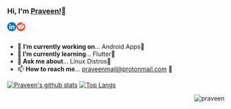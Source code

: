 ### Hi, I'm [Praveen!](https://github.com/praveen05git)👋

<!--
**praveen05git/praveen05git** is a ✨ _special_ ✨ repository because its `README.md` (this file) appears on your GitHub profile.
-->
<a href="https://www.linkedin.com/in/praveen05/">
  <img align="left" alt="Praveen | LinkedIn" width="21px" src="https://raw.githubusercontent.com/praveen05git/praveen05git/main/images/linkedin%20logo.png" />
</a>
<a href="https://www.reddit.com/user/praveen0502">
  <img align="left" alt="Praveen | Reddit" width="21px" src="https://raw.githubusercontent.com/praveen05git/praveen05git/main/images/reddit%20logo.png" />
</a>
</br>
</br>

- 🔭 <b>I’m currently working on</b>... Android Apps📱
- <b>🌱 I’m currently learning</b>... Flutter👀
- 💬<b> Ask me about</b>... Linux Distros🐧
- 📫 <b>How to reach me</b>... praveenmail@protonmail.com 💌

[![Praveen's github stats](https://github-readme-stats.vercel.app/api?username=praveen05git&hide=stars,prs,issues,contribs&show_icons=true)](https://github.com/praveen05git)
[![Top Langs](https://github-readme-stats.vercel.app/api/top-langs/?username=praveen05git&layout=compact)](https://github.com/praveen05git?tab=repositories)
<p align="right"><img src="https://komarev.com/ghpvc/?username=praveen05git&style=flat" alt="praveen"></p>
